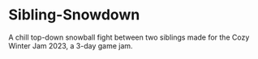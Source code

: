 # Sibling-Snowdown
A chill top-down snowball fight between two siblings made for the Cozy Winter Jam 2023, a 3-day game jam.
